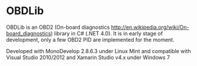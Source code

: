 OBDLib
======

OBDLib is an OBD2 (On-board diagnostics http://en.wikipedia.org/wiki/On-board_diagnostics) library in C# (.NET 4.0). It is in early stage of development, only a few OBD2 PID are implemented for the moment.

Developed with MonoDevelop 2.8.6.3 under Linux Mint and compatible with Visual Studio 2010/2012 and Xamarin Studio v4.x under Windows 7
